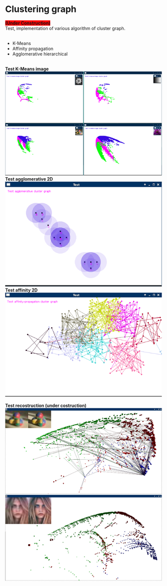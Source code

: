# Clustering graph

<b style="background:red;">(Under Construction)</b><br>
Test, implementation of various algorithm of cluster graph.<br><br>

<ul>
<li>K-Means</li>
<li>Affinity propagation</li>
<li>Agglomerative hierarchical</li>
</ul>
<br>
<b>Test K-Means image</b><br>
<img src="screen/k-means-clustergraph.png"></br>
<b>Test agglomerative 2D</b><br>
<img src="screen/agglomerative-clustergraph.png"></br>
<b>Test affinity 2D</b><br>
<img src="screen/affinity-clustergraph.png"></br>
<br>
<b>Test recostruction (under costruction)</b>
<img src="screen/recostruction-clustergraph1.png"></br>
<img src="screen/recostruction-clustergraph2.png"></br>
<br>
